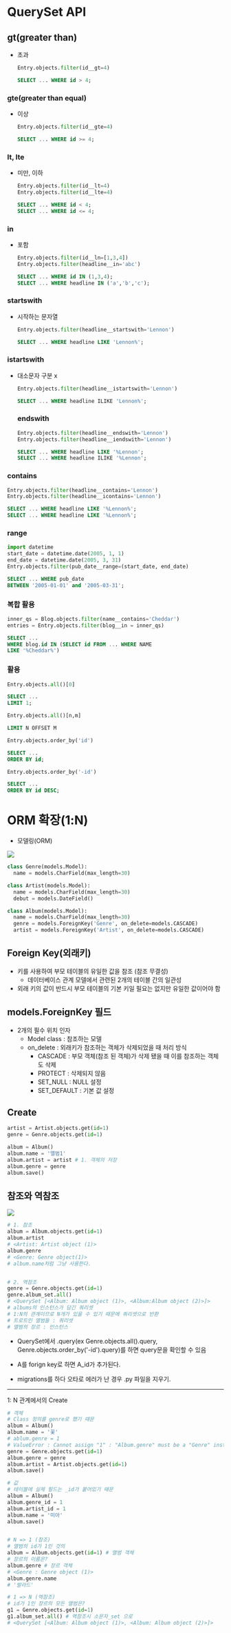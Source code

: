 # QuerySet API

## gt(greater than)

- 초과
  
  ```python
  Entry.objects.filter(id__gt=4)
  ```
  
  ```SQL
  SELECT ... WHERE id > 4;
  ```

### gte(greater than equal)

- 이상
  
  ```python
  Entry.objects.filter(id__gte=4)
  ```
  
  ```SQL
  SELECT ... WHERE id >= 4;
  ```

### lt, lte

- 미만, 이하
  
  ```python
  Entry.objects.filter(id__lt=4)
  Entry.objects.filter(id__lte=4)
  ```
  
  ```SQL
  SELECT ... WHERE id < 4;
  SELECT ... WHERE id <= 4;
  ```

### in

- 포함
  
  ```python
  Entry.objects.filter(id__ln=[1,3,4])
  Entry.objects.filter(headline__in='abc')
  ```
  
  ```SQL
  SELECT ... WHERE id IN (1,3,4);
  SELECT ... WHERE headline IN ('a','b','c');
  ```

### startswith

- 시작하는 문자열
  
  ```python
  Entry.objects.filter(headline__startswith='Lennon')
  ```
  
  ```SQL
  SELECT ... WHERE headline LIKE 'Lennon%';
  ```

### istartswith

- 대소문자 구분 x
  
  ```python
  Entry.objects.filter(headline__istartswith='Lennon')
  ```
  
  ```SQL
  SELECT ... WHERE headline ILIKE 'Lennon%';
  ```
  
  ### endswith
  
  ```python
  Entry.objects.filter(headline__endswith='Lennon')
  Entry.objects.filter(headline__iendswith='Lennon')
  ```
  
  ```SQL
  SELECT ... WHERE headline LIKE '%Lennon';
  SELECT ... WHERE headline ILIKE '%Lennon';
  ```

### contains

```python
Entry.objects.filter(headline__contains='Lennon')
Entry.objects.filter(headline__icontains='Lennon')
```

```SQL
SELECT ... WHERE headline LIKE '%Lennon%';
SELECT ... WHERE headline LIKE '%Lennon%';
```

### range

```python
import datetime
start_date = datetime.date(2005, 1, 1)
end_date = datetime.date(2005, 3, 31)
Entry.objects.filter(pub_date__range=(start_date, end_date)
```

```SQL
SELECT ... WHERE pub_date
BETWEEN '2005-01-01' and '2005-03-31';
```

### 복합 활용

```python
inner_qs = Blog.objects.filter(name__contains='Cheddar')
entries = Entry.objects.filter(blog__in = inner_qs)
```

```SQL
SELECT ...
WHERE blog.id IN (SELECT id FROM ... WHERE NAME
LIKE '%Cheddar%')
```

### 활용

```python
Entry.objects.all()[0]
```

```SQL
SELECT ...
LIMIT 1;
```

```python
Entry.objects.all()[n,m]
```

```SQL
LIMIT N OFFSET M
```

```python
Entry.objects.order_by('id')
```

```SQL
SELECT ...
ORDER BY id;
```

```python
Entry.objects.order_by('-id')
```

```SQL
SELECT ...
ORDER BY id DESC;
```

# ORM 확장(1:N)

- 모델링(ORM)

![](database_8.assets/1.PNG)

```python
class Genre(models.Model):
  name = models.CharField(max_length=30)

class Artist(models.Model):
  name = models.CharField(max_length=30)
  debut = models.DateField()

class Album(models.Model):
  name = models.CharField(max_length=30)
  genre = models.ForeignKey('Genre', on_delete=models.CASCADE)
  artist = models.ForeignKey('Artist', on_delete=models.CASCADE)
```

## Foreign Key(외래키)

- 키를 사용하여 부모 테이블의 유일한 값을 참조 (참조 무결성)
  - 데이터베이스 관계 모델에서 관련된 2개의 테이블 간의 일관성
- 외래 키의 값이 반드시 부모 테이블의 기본 키일 필요는 없지만 유일한 값이어야 함

## models.ForeignKey 필드

- 2개의 필수 위치 인자
  - Model class : 참조하는 모델
  - on_delete : 외래키가 참조하는 객체가 삭제되었을 때 처리 방식
    - CASCADE : 부모 객체(참조 된 객체)가 삭제 됐을 때 이를 참조하는 객체도 삭제
    - PROTECT : 삭제되지 않음
    - SET_NULL : NULL 설정
    - SET_DEFAULT : 기본 값 설정

## Create

```python
artist = Artist.objects.get(id=1)
genre = Genre.objects.get(id=1)

album = Album()
album.name = '앨범1'
album.artist = artist # 1. 객체의 저장
album.genre = genre
album.save()
```

## 참조와 역참조

![](database_8.assets/2.jpg)

```python
# 1. 참조
album = Album.objects.get(id=1)
album.artist
# <Artist: Artist object (1)>
album.genre
# <Genre: Genre object(1)>
# album.name처럼 그냥 사용한다. 


# 2. 역참조
genre = Genre.objects.get(id=1)
genre.album_set.all()
# <QuerySet [<Album: Album object (1)>, <Album:Album object (2)>]>
# albums의 인스턴스가 담긴 쿼리셋
# 1:N의 관계이므로 N개가 있을 수 있기 때문에 쿼리셋으로 반환
# 트로트인 앨범들 : 쿼리셋
# 앨범의 장르 : 인스턴스
```

- QuerySet에서 .query(ex Genre.objects.all().query, Genre.objects.order_by('-id').query)를 하면 query문을 확인할 수 있음

- A를 forign key로 하면 A_id가 추가된다.

- migrations를 하다 오타로 에러가 난 경우
  .py 파일을 지우기.

---

1: N 관계에서의 Create

```python
# 객체
# Class 정의를 genre로 했기 때문
album = Album()
album.name = '꽃'
# ablum.genre = 1
# ValueError : Cannot assign "1" : "Album.genre" must be a "Genre" instance.
genre = Genre.objects.get(id=1)
album.genre = genre
album.artist = Artist.objects.get(id=1)
album.save()

# 값
# 테이블에 실제 필드는 _id가 붙어있기 때문
album = Album()
album.genre_id = 1
album.artist_id = 1
album.name = '미아'
album.save()


# N => 1 (참조)
# 앨범의 id가 1인 것의
album = Album.objects.get(id=1) # 앨범 객체
# 장르의 이름은?
album.genre # 장르 객체
# <Genre : Genre object (1)>
album.genre.name
# '발라드'

# 1 => N (역참조)
# id가 1인 장르의 모든 앨범은?
g1 = Genre.objects.get(id=1)
g1.album_set.all() # 역참조시 소문자_set 으로 
# <QuerySet [<Album: Album object (1)>, <Album: Album object (2)>]>
```